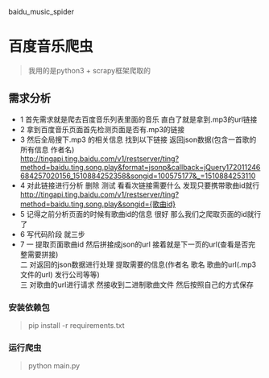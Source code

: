 baidu_music_spider
# 百度音乐爬虫  

> 我用的是python3 + scrapy框架爬取的
## 需求分析 <br>
- 1 首先需求就是爬去百度音乐列表里面的音乐    直白了就是拿到.mp3的url链接<br>
- 2 拿到百度音乐页面首先检测页面是否有.mp3的链接<br>
- 3 然后全局搜下.mp3 的相关信息   找到以下链接  返回json数据(包含一首歌的所有信息 作者名)<br>
http://tingapi.ting.baidu.com/v1/restserver/ting?method=baidu.ting.song.play&format=jsonp&callback=jQuery172011246684257020156_1510884252358&songid=100575177&_=1510884253110<br>
- 4 对此链接进行分析  删除 测试 看看次链接需要什么 发现只要携带歌曲id就行<br>
http://tingapi.ting.baidu.com/v1/restserver/ting?method=baidu.ting.song.play&songid={歌曲id}<br>
- 5 记得之前分析页面的时候有歌曲id的信息   很好   那么我们之爬取页面的id就行了<br>
- 6 写代码阶段  就三步<br>
- 7 一 提取页面歌曲id  然后拼接成json的url   接着就是下一页的url(查看是否完整需要拼接)   <br>
  二 对返回的json数据进行处理    提取需要的信息(作者名 歌名 歌曲的url(.mp3文件的url) 发行公司等等)<br>
  三 对歌曲的url进行请求  然接收到二进制歌曲文件  然后按照自己的方式保存<br>
### 安装依赖包<br>
> pip install -r requirements.txt<br>
### 运行爬虫<br>
> python main.py<br>
